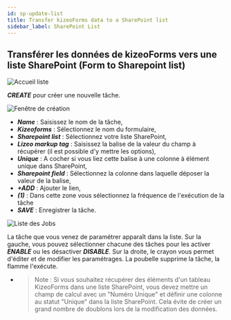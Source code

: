 ```yaml
---
id: sp-update-list
title: Transfer kizeoForms data to a SharePoint list
sidebar_label: SharePoint List
---
```


## Transférer les données de kizeoForms vers une liste SharePoint (Form to Sharepoint list)

<img src="/kizeo-forms-documentations/img/sp2/fr/Listsp-01.jpg" alt="Accueil liste" />

***CREATE*** pour créer une nouvelle tâche.

<img src="/kizeo-forms-documentations/img/sp2/fr/Listsp-04.jpg" alt="Fenêtre de création" />

- ***Name*** : Saisissez le nom de la tâche,
- ***Kizeoforms*** : Sélectionnez le nom du formulaire,
- ***Sharepoint list*** : Sélectionnez votre liste SharePoint,
- ***Lizeo markup tag*** : Saisissez la balise de la valeur du champ à récupérer (il est possible d'y mettre les options),
- ***Unique*** : A cocher si vous liez cette balise à une colonne à élément unique dans SharePoint,
- ***Sharepoint field*** : Sélectionnez la colonne dans laquelle déposer la valeur de la balise,
- ***+ADD*** : Ajouter le lien,
- ***(1)*** : Dans cette zone vous sélectionnez la fréquence de l'exécution de la tâche
- ***SAVE*** : Enregistrer la tâche.

<img src="/kizeo-forms-documentations/img/sp2/fr/Listsp-03.jpg" alt="Liste des Jobs" />

La tâche que vous venez de paramétrer apparaît dans la liste. Sur la gauche, vous pouvez sélectionner chacune des tâches pour les activer ***ENABLE*** ou les désactiver ***DISABLE***. Sur la droite, le crayon vous permet d'éditer et de modifier les paramétrages. La poubelle supprime la tâche, la flamme l'exécute.
    
- 
    >Note :
    >Si vous souhaitez récupérer des éléments d'un tableau KizeoForms dans une liste SharePoint, vous devez mettre un champ de calcul avec un "Numéro Unique" et définir une colonne au statut "Unique" dans la liste SharePoint. 
    >Cela évite de créer un grand nombre de doublons lors de la modification des données.

